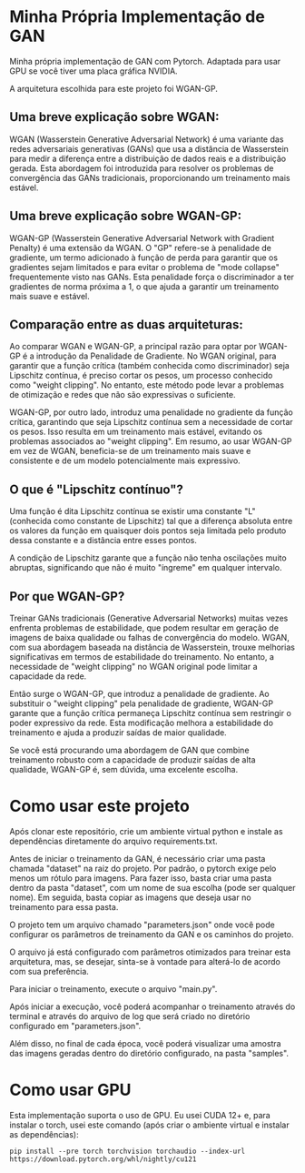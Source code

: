 # Minha Própria Implementação de GAN

Minha própria implementação de GAN com Pytorch.
Adaptada para usar GPU se você tiver uma placa gráfica NVIDIA.

A arquitetura escolhida para este projeto foi WGAN-GP.

## Uma breve explicação sobre WGAN:

WGAN (Wasserstein Generative Adversarial Network) é uma variante das redes adversariais generativas (GANs) que usa a distância de Wasserstein para medir a diferença entre a distribuição de dados reais e a distribuição gerada. Esta abordagem foi introduzida para resolver os problemas de convergência das GANs tradicionais, proporcionando um treinamento mais estável.

## Uma breve explicação sobre WGAN-GP:

WGAN-GP (Wasserstein Generative Adversarial Network with Gradient Penalty) é uma extensão da WGAN. O "GP" refere-se à penalidade de gradiente, um termo adicionado à função de perda para garantir que os gradientes sejam limitados e para evitar o problema de "mode collapse" frequentemente visto nas GANs. Esta penalidade força o discriminador a ter gradientes de norma próxima a 1, o que ajuda a garantir um treinamento mais suave e estável.

## Comparação entre as duas arquiteturas:

Ao comparar WGAN e WGAN-GP, a principal razão para optar por WGAN-GP é a introdução da Penalidade de Gradiente. No WGAN original, para garantir que a função crítica (também conhecida como discriminador) seja Lipschitz contínua, é preciso cortar os pesos, um processo conhecido como "weight clipping". No entanto, este método pode levar a problemas de otimização e redes que não são expressivas o suficiente.

WGAN-GP, por outro lado, introduz uma penalidade no gradiente da função crítica, garantindo que seja Lipschitz contínua sem a necessidade de cortar os pesos. Isso resulta em um treinamento mais estável, evitando os problemas associados ao "weight clipping". Em resumo, ao usar WGAN-GP em vez de WGAN, beneficia-se de um treinamento mais suave e consistente e de um modelo potencialmente mais expressivo.

## O que é "Lipschitz contínuo"?

Uma função é dita Lipschitz contínua se existir uma constante "L" (conhecida como constante de Lipschitz) tal que a diferença absoluta entre os valores da função em quaisquer dois pontos seja limitada pelo produto dessa constante e a distância entre esses pontos.

A condição de Lipschitz garante que a função não tenha oscilações muito abruptas, significando que não é muito "íngreme" em qualquer intervalo.

## Por que WGAN-GP?

Treinar GANs tradicionais (Generative Adversarial Networks) muitas vezes enfrenta problemas de estabilidade, que podem resultar em geração de imagens de baixa qualidade ou falhas de convergência do modelo. WGAN, com sua abordagem baseada na distância de Wasserstein, trouxe melhorias significativas em termos de estabilidade do treinamento. No entanto, a necessidade de "weight clipping" no WGAN original pode limitar a capacidade da rede.

Então surge o WGAN-GP, que introduz a penalidade de gradiente. Ao substituir o "weight clipping" pela penalidade de gradiente, WGAN-GP garante que a função crítica permaneça Lipschitz contínua sem restringir o poder expressivo da rede. Esta modificação melhora a estabilidade do treinamento e ajuda a produzir saídas de maior qualidade.

Se você está procurando uma abordagem de GAN que combine treinamento robusto com a capacidade de produzir saídas de alta qualidade, WGAN-GP é, sem dúvida, uma excelente escolha.

# Como usar este projeto

Após clonar este repositório, crie um ambiente virtual python e instale as dependências diretamente do arquivo requirements.txt.

Antes de iniciar o treinamento da GAN, é necessário criar uma pasta chamada "dataset" na raiz do projeto. Por padrão, o pytorch exige pelo menos um rótulo para imagens. 
Para fazer isso, basta criar uma pasta dentro da pasta "dataset", com um nome de sua escolha (pode ser qualquer nome). Em seguida, basta copiar as imagens que deseja usar no treinamento para essa pasta.

O projeto tem um arquivo chamado "parameters.json" onde você pode configurar os parâmetros de treinamento da GAN e os caminhos do projeto.

O arquivo já está configurado com parâmetros otimizados para treinar esta arquitetura, mas, se desejar, sinta-se à vontade para alterá-lo de acordo com sua preferência.

Para iniciar o treinamento, execute o arquivo "main.py".

Após iniciar a execução, você poderá acompanhar o treinamento através do terminal e através do arquivo de log que será criado no diretório configurado em "parameters.json".

Além disso, no final de cada época, você poderá visualizar uma amostra das imagens geradas dentro do diretório configurado, na pasta "samples".

# Como usar GPU

Esta implementação suporta o uso de GPU.
Eu usei CUDA 12+ e, para instalar o torch, usei este comando (após criar o ambiente virtual e instalar as dependências):

```pip install --pre torch torchvision torchaudio --index-url https://download.pytorch.org/whl/nightly/cu121```
